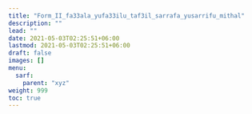 ```yaml
---
title: "Form_II_fa33ala_yufa33ilu_taf3il_sarrafa_yusarrifu_mithal"
description: ""
lead: ""
date: 2021-05-03T02:25:51+06:00
lastmod: 2021-05-03T02:25:51+06:00
draft: false
images: []
menu: 
  sarf:
    parent: "xyz"
weight: 999
toc: true
---
```




